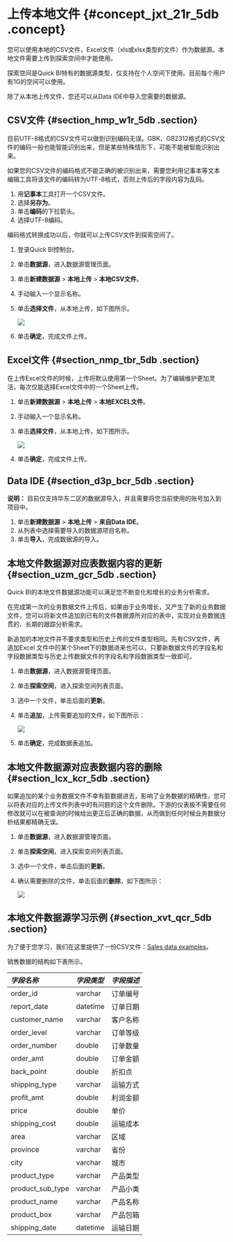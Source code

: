 # 上传本地文件 {#concept_jxt_21r_5db .concept}

您可以使用本地的CSV文件，Excel文件（xls或xlsx类型的文件）作为数据源。本地文件需要上传到探索空间中才能使用。

探索空间是Quick BI特有的数据源类型，仅支持在个人空间下使用。目前每个用户有1G的空间可以使用。

除了从本地上传文件，您还可以从Data IDE中导入您需要的数据源。

## CSV文件 {#section_hmp_w1r_5db .section}

目前UTF-8格式的CSV文件可以做到识别编码无误。GBK、GB2312格式的CSV文件的编码一般也能智能识别出来，但是某些特殊情形下，可能不能被智能识别出来。

如果您的CSV文件的编码格式不能正确的被识别出来，需要您利用记事本等文本编辑工具将该文件的编码转为UTF-8格式，否则上传后的字段内容为乱码。

1.  用**记事本**工具打开一个CSV文件。
2.  选择**另存为**。
3.  单击**编码**的下拉箭头。
4.  选择UTF-8编码。

编码格式转换成功以后，你就可以上传CSV文件到探索空间了。

1.  登录Quick BI控制台。
2.  单击**数据源**，进入数据源管理页面。
3.  单击**新建数据源** \> **本地上传** \> **本地CSV文件**。
4.  手动输入一个显示名称。
5.  单击**选择文件**，从本地上传，如下图所示。

    ![](http://static-aliyun-doc.oss-cn-hangzhou.aliyuncs.com/assets/img/9086/154451543233512_zh-CN.png)

6.  单击**确定**，完成文件上传。

## Excel文件 {#section_nmp_tbr_5db .section}

在上传Excel文件的时候，上传将默认使用第一个Sheet。为了编辑维护更加灵活，每次仅能选择Excel文件中的一个Sheet上传。

1.  单击**新建数据源** \> **本地上传** \> **本地EXCEL文件**。
2.  手动输入一个显示名称。
3.  单击**选择文件**，从本地上传，如下图所示。

    ![](http://static-aliyun-doc.oss-cn-hangzhou.aliyuncs.com/assets/img/9086/154451543233511_zh-CN.png)

4.  单击**确定**，完成文件上传。

## Data IDE {#section_d3p_bcr_5db .section}

**说明：** 目前仅支持华东二区的数据源导入，并且需要将您当前使用的账号加入到项目中。

1.  单击**新建数据源** \> **本地上传** \> **来自Data IDE**。
2.  从列表中选择需要导入的数据源项目名称。
3.  单击**导入**，完成数据源的导入。

## 本地文件数据源对应表数据内容的更新 {#section_uzm_gcr_5db .section}

Quick BI的本地文件数据源功能可以满足您不断变化和增长的业务分析需求。

在完成第一次的业务数据文件上传后，如果由于业务增长，又产生了新的业务数据文件，您可以将新文件追加到已有的文件数据源所对应的表中，实现对业务数据连贯的、长期的跟踪分析需求。

新追加的本地文件并不要求类型和历史上传的文件类型相同。先有CSV文件，再追加Excel 文件中的某个Sheet下的数据进来也可以，只要新数据文件的字段名和字段数据类型与历史上传数据文件的字段名和字段数据类型一致即可。

1.  单击**数据源**，进入数据源管理页面。
2.  单击**探索空间**，进入探索空间列表页面。
3.  选中一个文件，单击后面的**更新**。
4.  单击**追加**，上传需要追加的文件，如下图所示：

    ![](http://static-aliyun-doc.oss-cn-hangzhou.aliyuncs.com/assets/img/9086/154451543233506_zh-CN.png)

5.  单击**确定**，完成数据表追加。

## 本地文件数据源对应表数据内容的删除 {#section_lcx_kcr_5db .section}

如果追加的某个业务数据文件不幸有脏数据进去，影响了业务数据的精确性，您可以将表对应的上传文件列表中的有问题的这个文件删除。下游的仪表板不需要任何修改就可以在被查询的时候给出更正后正确的数据，从而做到任何时候业务数据分析结果都精确无误。

1.  单击**数据源**，进入数据源管理页面。
2.  单击**探索空间**，进入探索空间列表页面。
3.  选中一个文件，单击后面的**更新**。
4.  确认需要删除的文件，单击后面的**删除**，如下图所示：

    ![](http://static-aliyun-doc.oss-cn-hangzhou.aliyuncs.com/assets/img/9086/154451543233504_zh-CN.png)


## 本地文件数据源学习示例 {#section_xvt_qcr_5db .section}

为了便于您学习，我们在这里提供了一份CSV文件：[Sales data examples](http://docs-aliyun.cn-hangzhou.oss.aliyun-inc.com/assets/attach/47483/cn_zh/1483006983645/company_sales_record_utf8.csv?spm=a2c63.p38356.a3.1.613841274yUUi1&file=company_sales_record_utf8.csv)。

销售数据的结构如下表所示。

|*字段名称*|*字段类型*|*字段描述*|
|:-----|:-----|:-----|
|order\_id|varchar|订单编号|
|report\_date|datetime|订单日期|
|customer\_name|varchar|客户名称|
|order\_level|varchar|订单等级|
|order\_number|double|订单数量|
|order\_amt|double|订单金额|
|back\_point|double|折扣点|
|shipping\_type|varchar|运输方式|
|profit\_amt|double|利润金额|
|price|double|单价|
|shipping\_cost|double|运输成本|
|area|varchar|区域|
|province|varchar|省份|
|city|varchar|城市|
|product\_type|varchar|产品类型|
|product\_sub\_type|varchar|产品小类|
|product\_name|varchar|产品名称|
|product\_box|varchar|产品包箱|
|shipping\_date|datetime|运输日期|

